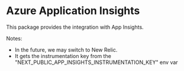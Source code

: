 # Azure Application Insights

This package provides the integration with App Insights.

Notes:

-   In the future, we may switch to New Relic.
-   It gets the instrumentation key from the "NEXT_PUBLIC_APP_INSIGHTS_INSTRUMENTATION_KEY" env var
